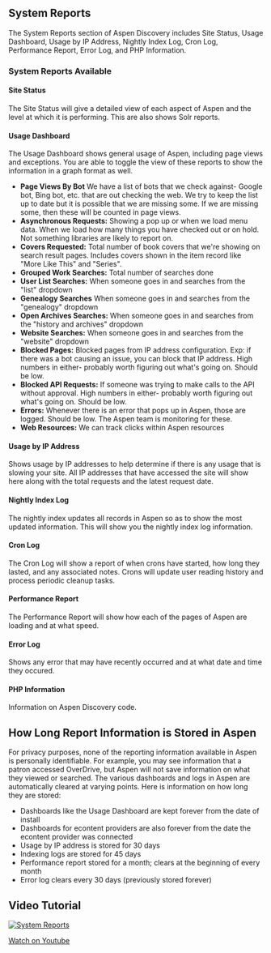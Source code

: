 ## System Reports

The System Reports section of Aspen Discovery includes Site Status, Usage Dashboard, Usage by IP Address, Nightly Index Log, Cron Log, Performance Report, Error Log, and PHP Information.

### System Reports Available

#### Site Status
The Site Status will give a detailed view of each aspect of Aspen and the level at which it is performing. This are also shows Solr reports.
#### Usage Dashboard
The Usage Dashboard shows general usage of Aspen, including page views and exceptions. You are able to toggle the view of these reports to show the information in a graph format as well.
- **Page Views By Bot**	We have a list of bots that we check against- Google bot, Bing bot, etc. that are out checking the web. We try to keep the list up to date but it is possible that we are missing some. If we are missing some, then these will be counted in page views. 	
- **Asynchronous Requests:**	Showing a pop up or when we load menu data. When we load how many things you have checked out or on hold. Not something libraries are likely to report on.	
- **Covers Requested:**	Total number of book covers that we're showing on search result pages. Includes covers shown in the item record like "More Like This" and "Series".	
- **Grouped Work Searches:**	Total number of searches done	
- **User List Searches:**	When someone goes in and searches from the "list" dropdown 	
- **Genealogy Searches**	When someone goes in and searches from the "genealogy" dropdown	
- **Open Archives Searches:**	When someone goes in and searches from the "history and archives" dropdown
- **Website Searches:**	When someone goes in and searches from the "website" dropdown	
- **Blocked Pages:**	Blocked pages from IP address configuration. Exp: if there was a bot causing an issue, you can block that IP address. 	High numbers in either- probably worth figuring out what's going on. Should be low. 
- **Blocked API Requests:**	If someone was trying to make calls to the API without approval. 	High numbers in either- probably worth figuring out what's going on. Should be low. 
- **Errors:**	Whenever there is an error that pops up in Aspen, those are logged.	Should be low. The Aspen team is monitoring for these. 
- **Web Resources:**	We can track clicks within Aspen resources	

#### Usage by IP Address
Shows usage by IP addresses to help determine if there is any usage that is slowing your site. All IP addresses that have accessed the site will show here along with the total requests and the latest request date.
#### Nightly Index Log
The nightly index updates all records in Aspen so as to show the most updated information. This will show you the nightly index log information.
#### Cron Log
The Cron Log will show a report of when crons have started, how long they lasted, and any associated notes. Crons will update user reading history and process periodic cleanup tasks.
#### Performance Report
The Performance Report will show how each of the pages of Aspen are loading and at what speed.
#### Error Log
Shows any error that may have recently occurred and at what date and time they occured.
#### PHP Information
Information on Aspen Discovery code.

## How Long Report Information is Stored in Aspen
For privacy purposes, none of the reporting information available in Aspen is personally identifiable. For example, you may see information that a patron accessed OverDrive, but Aspen will not save information on what they viewed or searched. The various dashboards and logs in Aspen are automatically cleared at varying points. Here is information on how long they are stored:

- Dashboards like the Usage Dashboard are kept forever from the date of install
- Dashboards for econtent providers are also forever from the date the econtent provider was connected
- Usage by IP address is stored for 30 days
- Indexing logs are stored for 45 days
- Performance report stored for a month; clears at the beginning of every month
- Error log clears every 30 days (previously stored forever)



## Video Tutorial

[![System Reports](/manual/images/System-Admin-System-Reports.jpg)](https://youtu.be/yfmmSB7J_s4)

[Watch on Youtube](https://youtu.be/yfmmSB7J_s4)
